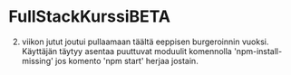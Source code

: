 # FullStackKurssiBETA  
2. viikon jutut joutui pullaamaan täältä eeppisen burgeroinnin vuoksi. Käyttäjän täytyy asentaa puuttuvat moduulit komennolla 'npm-install-missing' jos komento 'npm start' herjaa jostain. 
